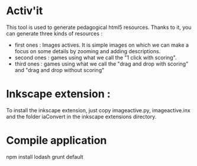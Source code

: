 # Activ'it

This tool is used to generate pedagogical html5 resources.
Thanks to it, you can generate three kinds of resources :
- first ones : Images actives. It is simple images on which we can make a focus on some details by zooming and adding descriptions.
- second ones : games using what we call the "1 click with scoring".
- third ones : games using what we call the "drag and drop with scoring" and "drag and drop without scoring" 

# Inkscape extension :

To install the inkscape extension, just copy imageactive.py, imageactive.inx and the folder iaConvert in the inkscape extensions directory.

# Compile application

npm install lodash
grunt default

